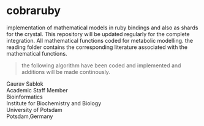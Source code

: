 # cobraruby
implementation of mathematical models in ruby bindings and also as shards for the crystal. This repository will be updated regularly for the complete integration.  All mathematical functions coded for metabolic modelling. the reading folder contains the corresponding literature associated with the mathematical functions. 

> the following algorithm have been coded and implemented and additions will be made continously.

Gaurav Sablok \
Academic Staff Member \
Bioinformatics \
Institute for Biochemistry and Biology \
University of Potsdam \
Potsdam,Germany
